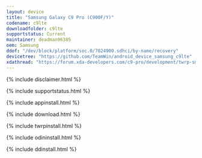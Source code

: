 ```yaml
---
layout: device
title: "Samsung Galaxy C9 Pro (C900F/Y)"
codename: c9lte
downloadfolder: c9lte
supportstatus: Current
maintainer: deadman96385
oem: Samsung
ddof: "/dev/block/platform/soc.0/7824900.sdhci/by-name/recovery"
devicetree: "https://github.com/TeamWin/android_device_samsung_c9lte"
xdathread: "https://forum.xda-developers.com/c9-pro/development/twrp-sm-c900f-sm-c900y-galaxy-c9-pro-t3652180"
---
```


{% include disclaimer.html %}

{% include supportstatus.html %}

{% include appinstall.html %}

{% include download.html %}

{% include twrpinstall.html %}

{% include odininstall.html %}

{% include ddinstall.html %}
